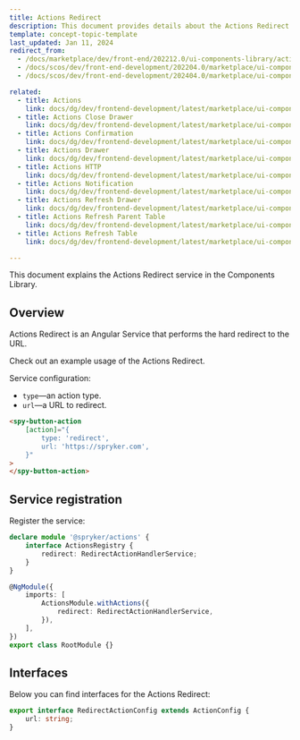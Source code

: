```yaml
---
title: Actions Redirect
description: This document provides details about the Actions Redirect service in the Components Library.
template: concept-topic-template
last_updated: Jan 11, 2024
redirect_from:
  - /docs/marketplace/dev/front-end/202212.0/ui-components-library/actions/actions-redirect.html
  - /docs/scos/dev/front-end-development/202204.0/marketplace/ui-components-library/actions/actions-redirect.html
  - /docs/scos/dev/front-end-development/202404.0/marketplace/ui-components-library/actions/actions-redirect.html

related:
  - title: Actions
    link: docs/dg/dev/frontend-development/latest/marketplace/ui-components-library/actions/ui-components-library-actions.html
  - title: Actions Close Drawer
    link: docs/dg/dev/frontend-development/latest/marketplace/ui-components-library/actions/actions-close-drawer.html
  - title: Actions Confirmation
    link: docs/dg/dev/frontend-development/latest/marketplace/ui-components-library/actions/actions-confirmation.html
  - title: Actions Drawer
    link: docs/dg/dev/frontend-development/latest/marketplace/ui-components-library/actions/actions-drawer.html
  - title: Actions HTTP
    link: docs/dg/dev/frontend-development/latest/marketplace/ui-components-library/actions/actions-http.html
  - title: Actions Notification
    link: docs/dg/dev/frontend-development/latest/marketplace/ui-components-library/actions/actions-notification.html
  - title: Actions Refresh Drawer
    link: docs/dg/dev/frontend-development/latest/marketplace/ui-components-library/actions/actions-refresh-drawer.html
  - title: Actions Refresh Parent Table
    link: docs/dg/dev/frontend-development/latest/marketplace/ui-components-library/actions/actions-refresh-parent-table.html
  - title: Actions Refresh Table
    link: docs/dg/dev/frontend-development/latest/marketplace/ui-components-library/actions/actions-refresh-table.html

---
```


This document explains the Actions Redirect service in the Components Library.

## Overview

Actions Redirect is an Angular Service that performs the hard redirect to the URL.

Check out an example usage of the Actions Redirect.

Service configuration:

- `type`—an action type.  
- `url`—a URL to redirect.  

```html
<spy-button-action
    [action]="{
        type: 'redirect',
        url: 'https://spryker.com',
    }"
>
</spy-button-action>
```

## Service registration

Register the service:

```ts
declare module '@spryker/actions' {
    interface ActionsRegistry {
        redirect: RedirectActionHandlerService;
    }
}

@NgModule({
    imports: [
        ActionsModule.withActions({
            redirect: RedirectActionHandlerService,
        }),
    ],
})
export class RootModule {}
```

## Interfaces

Below you can find interfaces for the Actions Redirect:

```ts
export interface RedirectActionConfig extends ActionConfig {
    url: string;
}
```

